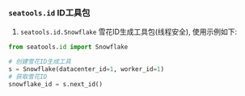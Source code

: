 ### `seatools.id` ID工具包
1. `seatools.id.Snowflake` 雪花ID生成工具包(线程安全), 使用示例如下:
```python
from seatools.id import Snowflake

# 创建雪花ID生成工具
s = Snowflake(datacenter_id=1, worker_id=1)
# 获取雪花ID
snowflake_id = s.next_id()

```
